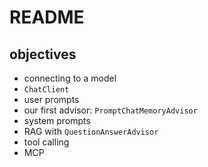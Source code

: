 # README

## objectives

* connecting to a model
* `ChatClient`
* user prompts
* our first advisor: `PromptChatMemoryAdvisor` 
* system prompts
* RAG with `QuestionAnswerAdvisor`
* tool calling
* MCP 